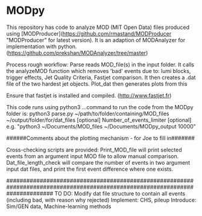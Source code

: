 # MODpy
This repository has code to analyze MOD (MIT Open Data) files produced using [MODProducer](https://github.com/rmastand/MODProducer "MODProducer" for latest version).
It is an adaption of MODAnalyzer for implementation with python.
(https://github.com/prekshan/MODAnalyzer/tree/master)

Process rough workflow: 
Parse reads MOD_file(s) in the input folder. 
It calls the analyzeMOD function which removes 'bad' events due to: lumi blocks, trigger effects, Jet Quality Criteria, Fastjet comparison.
It then creates a .dat file of the two hardest jet objects.
Plot_dat then generates plots from this 

Ensure that fastjet is installed and compiled.
(http://www.fastjet.fr)

This code runs using python3
...command to run the code from the MODpy folder is:
python3 parse.py ~/path/to/folder/containing/MOD_files ~/output/folder/for/dat_files [optional] Number_of_events_limiter [optional]
e.g. "python3 ~/Documents/MOD_files ~/Documents/MODpy_output 10000"

######Comments about the plotting mechanism - for Joe to fill in#######

Cross-checking scripts are provided: 
Print_MOD_file will print selected events from an argument input MOD file to allow manual comparison.
Dat_file_length_check will compare the number of events in two argument input dat files, and print the first event difference where one exists.

##############################################################################################################################
TO DO:
Modify dat file structure to contain all events (including bad, with reason why rejected)
Implement: CHS, pileup
Introduce: Sim/GEN data, Machine-learning methods
